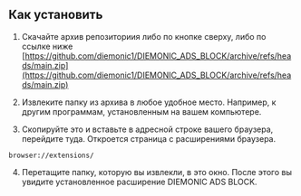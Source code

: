 ## Как установить

1) Скачайте архив репозиториия либо по кнопке сверху, либо по ссылке ниже
[https://github.com/diemonic1/DIEMONIC_ADS_BLOCK/archive/refs/heads/main.zip](https://github.com/diemonic1/DIEMONIC_ADS_BLOCK/archive/refs/heads/main.zip)

2) Извлеките папку из архива в любое удобное место. Например, к другим программам, установленным на вашем компьютере.

3) Скопируйте это и вставьте в адресной строке вашего браузера, перейдите туда. Откроется страница с расширениями браузера.

```browser://extensions/```

4) Перетащите папку, которую вы извлекли, в это окно. После этого вы увидите установленное расширение DIEMONIC ADS BLOCK.
